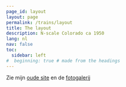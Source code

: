 ```yaml
---
page_id: layout
layout: page
permalink: /trains/layout
title: The layout
description: N-scale Colorado ca 1950
lang: nl
nav: false
toc:
  sidebar: left
#  beginning: true # made from the headings
---
```


Zie mijn <a href="https://ebroerse.nl/trains/">oude site</a>
en de <a href="https://ebroerse.nl/photo/index.php?/category/2">fotogalerij</a>
